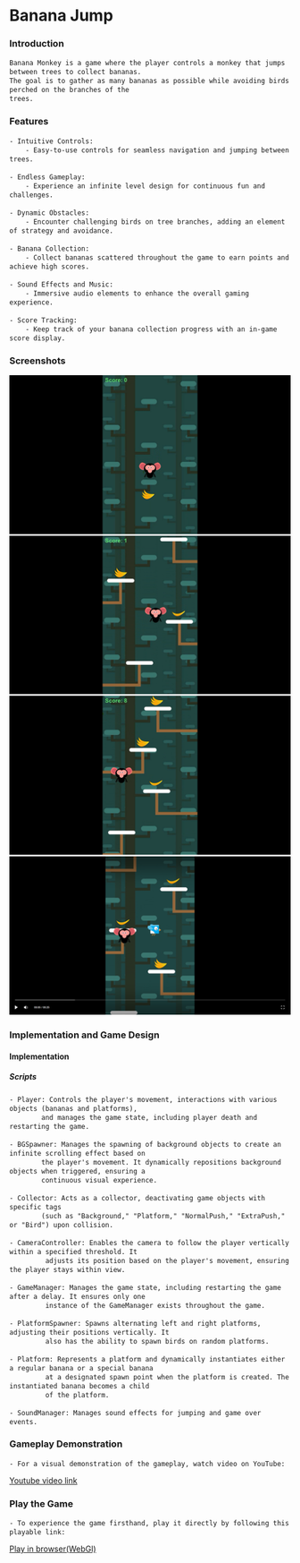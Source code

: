 # Banana Jump

### Introduction
    Banana Monkey is a game where the player controls a monkey that jumps between trees to collect bananas. 
    The goal is to gather as many bananas as possible while avoiding birds perched on the branches of the 
    trees.
    
### Features
    - Intuitive Controls:
        - Easy-to-use controls for seamless navigation and jumping between trees.

    - Endless Gameplay:
        - Experience an infinite level design for continuous fun and challenges.

    - Dynamic Obstacles:
        - Encounter challenging birds on tree branches, adding an element of strategy and avoidance.

    - Banana Collection:
        - Collect bananas scattered throughout the game to earn points and achieve high scores.

    - Sound Effects and Music:
        - Immersive audio elements to enhance the overall gaming experience.

    - Score Tracking:
        - Keep track of your banana collection progress with an in-game score display.
    
### Screenshots

   ![1](./Screenshots/1.png)
   ![2](./Screenshots/2.png)
   ![3](./Screenshots/3.png)
   ![4](./Screenshots/4.png)

   
### Implementation and Game Design
#### Implementation
##### Scripts
    - Player: Controls the player's movement, interactions with various objects (bananas and platforms),
            and manages the game state, including player death and restarting the game.
            
    - BGSpawner: Manages the spawning of background objects to create an infinite scrolling effect based on 
            the player's movement. It dynamically repositions background objects when triggered, ensuring a 
            continuous visual experience.
                  
    - Collector: Acts as a collector, deactivating game objects with specific tags 
            (such as "Background," "Platform," "NormalPush," "ExtraPush," or "Bird") upon collision.
    
    - CameraController: Enables the camera to follow the player vertically within a specified threshold. It 
             adjusts its position based on the player's movement, ensuring the player stays within view.
    
    - GameManager: Manages the game state, including restarting the game after a delay. It ensures only one
             instance of the GameManager exists throughout the game.

    - PlatformSpawner: Spawns alternating left and right platforms, adjusting their positions vertically. It 
             also has the ability to spawn birds on random platforms.
             
    - Platform: Represents a platform and dynamically instantiates either a regular banana or a special banana 
             at a designated spawn point when the platform is created. The instantiated banana becomes a child
             of the platform.

    - SoundManager: Manages sound effects for jumping and game over events.
    
### Gameplay Demonstration
    - For a visual demonstration of the gameplay, watch video on YouTube:
 [Youtube video link](https://youtube.com/shorts/Mac8FaoEVqU)

### Play the Game
    - To experience the game firsthand, play it directly by following this playable link:
[Play in browser(WebGl)](https://rahul-pargi.itch.io/banana-jump)
 

 
